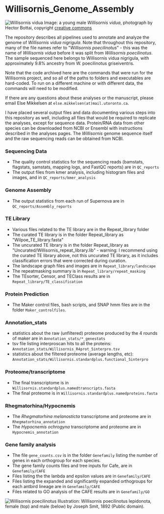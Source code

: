 # Willisornis_Genome_Assembly
![Willisornis vidua](https://upload.wikimedia.org/wikipedia/commons/2/24/Willisornis_vidua_-_Xingu_scale-back_antbird_%28young_male%29.jpg)
Image: a young male *Willisornis vidua*, photograph by Hector Bottai, copyright [creative commons](https://creativecommons.org/licenses/by-sa/4.0/deed.en)

The repository describes all pipelines used to annotate and analyze the genome of *Willisornis vidua nigrigula*.
Note that throughout this repository, many of the file names refer to "*Willisornis poecilinotus*" - this was the name of *Willisornis vidua* before it was split from *Willisornis poecilinotus*. The sample sequenced here belongs to Willisornis vidua nigrigula, with approximately 9.8% ancestry from W. poecilinotus griseiventris.

Note that the code archived here are the commands that were run for the Willisornis project, and so all of the paths to folders and executables are hard-coded. To run on a different machine or with different data, the commands will need to be modified. 

If there are any questions about these analyses or the manuscript, please email Else Mikkelsen at `else.mikkelsen(at)mail.utoronto.ca`.

I have placed several output files and data documenting various steps into this repository as well, including all files that would be required to replicate the analyses, except for sequence data. Protein/RNA data from other species can be downloaded from NCBI or Ensembl with instructions described in the analyses pages. The *Willisornis* genome sequence itself and the raw sequencing reads can be obtained from NCBI.

### Sequencing Data
* The quality control statistics for the sequencing reads (bamstats, flagstats, samstats, mapping logs, and FastQC reports) are in `QC_reports`
* The output files from kmer analysis, including histogram files and images, and in `QC_reports/kmer_analysis`

### Genome Assembly
* The output statistics from each run of Supernova are in `QC_reports/Assembly_reports`

### TE Library
* Various files related to the TE library are in the Repeat_library folder
* The curated TE library is in the folder Repeat_library as "Wilpoe_TE_library.fasta"
* The uncurated TE library is in the folder Repeat_library as "Uncurated/Willisornis_repeat_library.lib" - warning: I recommend using the curated TE library above, not this uncurated TE library, as it includes classification errors that were corrected during curation.
* The landscape graph files and images are in `Repeat_library/landscape`
* The repeatmasking summary is in `Repeat_library/repeat_masking`
* The TEsorter, Censor, and TEClass results are in `Repeat_library/TE_classification`

### Protein Prediction
* The Maker control files, bash scripts, and SNAP hmm files are in the folder `Maker_controlfiles`.

### Annotation_stats
* statistics about the raw (unfiltered) proteome produced by the 4 rounds of maker are in `Annotation_stats/*_genestats`
* tsv file listing interproscan hits to all the proteins: `Annotation_stats/Willisornis_R4prot_5interpro.tsv`
* statistics about the filtered proteome (average lengths, etc): `Annotation_stats/Willisornis.standardplus.functional_5interpro`

### Proteome/transcriptome
* The final transcriptome is in `Willisornis.standardplus.namedtranscripts.fasta`
* The final proteome is in `Willisornis.standardplus.namedproteins.fasta`

### Rhegmatorhina/Hypocnemis
* The *Rhegmatorhina melanosticta* transcriptome and proteome are in `Rhegmatorhina_annotation`
* The *Hypocnemis ochrogyna* transcriptome and proteome are in `Hypocnemis_annotation`

### Gene family analysis
* The file `gene_counts.csv` is in the folder `Genefamily` listing the number of genes in each orthogroup for each species.
* The gene family counts files and tree inputs for Cafe, are in `Genefamily/CAFE`
* Files listing the the lanbda and epsilon values are in `Genefamily/CAFE`
* Files listing the expanded and significantly expanded orthogroups for each antbird lineage are in `Genefamily/CAFE`
* Files related to GO analysis of the CAFE results are in `Genefamily/GO`

![Willisornis poecilinotus](https://upload.wikimedia.org/wikipedia/commons/1/1b/HypocnemisLepidonotaSmit.jpg)
Illustration: Willisornis poecilinotus lepidonota, female (top) and male (below) by Joseph Smit, 1892 (Public domain).

